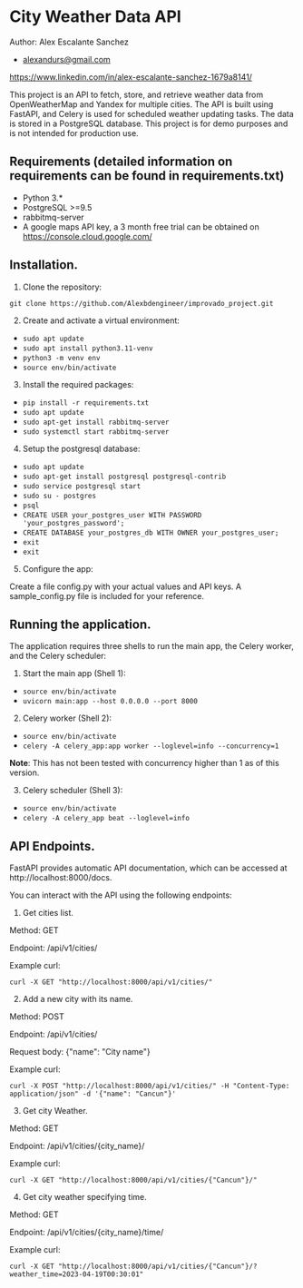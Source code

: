 
# City Weather Data API

Author: Alex Escalante Sanchez
- alexandurs@gmail.com 

https://www.linkedin.com/in/alex-escalante-sanchez-1679a8141/

This project is an API to fetch, store, and retrieve weather data from OpenWeatherMap and Yandex for multiple cities. The API is built using FastAPI, and Celery is used for scheduled weather updating tasks. The data is stored in a PostgreSQL database. This project is for demo purposes and is not intended for production use.

## Requirements (detailed information on requirements can be found in requirements.txt)

- Python 3.*
- PostgreSQL >=9.5
- rabbitmq-server
- A google maps API key, a 3 month free trial can be obtained on https://console.cloud.google.com/

## Installation.

1. Clone the repository:

`git clone https://github.com/Alexbdengineer/improvado_project.git`

2. Create and activate a virtual environment:

- `sudo apt update`
- `sudo apt install python3.11-venv`
- `python3 -m venv env`
- `source env/bin/activate`

3. Install the required packages:

- `pip install -r requirements.txt`
- `sudo apt update`
- `sudo apt-get install rabbitmq-server`
- `sudo systemctl start rabbitmq-server`

4. Setup the postgresql database:

- `sudo apt update`
- `sudo apt-get install postgresql postgresql-contrib`
- `sudo service postgresql start`
- `sudo su - postgres`
- `psql`
- `CREATE USER your_postgres_user WITH PASSWORD 'your_postgres_password';`
- `CREATE DATABASE your_postgres_db WITH OWNER your_postgres_user;`
- `exit`
- `exit`

5. Configure the app:

Create a file config.py with your actual values and API keys. A sample_config.py file is included for your reference.

## Running the application.

The application requires three shells to run the main app, the Celery worker, and the Celery scheduler:

1. Start the main app (Shell 1):
- `source env/bin/activate`
- `uvicorn main:app --host 0.0.0.0 --port 8000`

2. Celery worker (Shell 2):
- `source env/bin/activate`
- `celery -A celery_app:app worker --loglevel=info --concurrency=1`

**Note**: This has not been tested with concurrency higher than 1 as of this version.

3. Celery scheduler (Shell 3):
- `source env/bin/activate`
- `celery -A celery_app beat --loglevel=info`


## API Endpoints.

FastAPI provides automatic API documentation, which can be accessed at http://localhost:8000/docs.

You can interact with the API using the following endpoints:

1.  Get cities list.

Method: GET 

Endpoint: /api/v1/cities/

Example curl:

`curl -X GET "http://localhost:8000/api/v1/cities/"`

2. Add a new city with its name.

Method: POST 

Endpoint: /api/v1/cities/  

Request body: {"name": "City name"}

Example curl:

`curl -X POST "http://localhost:8000/api/v1/cities/" -H "Content-Type: application/json" -d '{"name": "Cancun"}'`

3. Get city Weather.

Method: GET

Endpoint: /api/v1/cities/{city_name}/

Example curl:

`curl -X GET "http://localhost:8000/api/v1/cities/{"Cancun"}/"`

4. Get city weather specifying time.

Method: GET

Endpoint: /api/v1/cities/{city_name}/time/

Example curl:

`curl -X GET "http://localhost:8000/api/v1/cities/{"Cancun"}/?weather_time=2023-04-19T00:30:01"`




